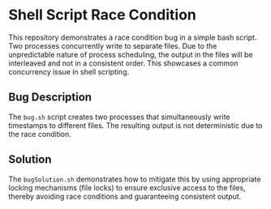 # Shell Script Race Condition

This repository demonstrates a race condition bug in a simple bash script.  Two processes concurrently write to separate files.  Due to the unpredictable nature of process scheduling, the output in the files will be interleaved and not in a consistent order. This showcases a common concurrency issue in shell scripting.

## Bug Description
The `bug.sh` script creates two processes that simultaneously write timestamps to different files. The resulting output is not deterministic due to the race condition. 

## Solution
The `bugSolution.sh` demonstrates how to mitigate this by using appropriate locking mechanisms (file locks) to ensure exclusive access to the files, thereby avoiding race conditions and guaranteeing consistent output.
